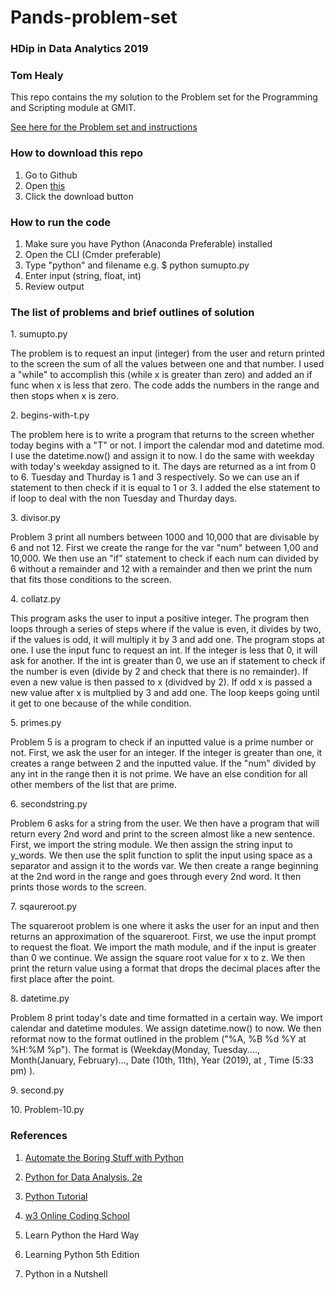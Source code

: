 # Pands-problem-set
### HDip in Data Analytics 2019 
### Tom Healy 

This repo contains the my solution to the Problem set for the Programming and Scripting module at GMIT.

[See here for the Problem set and instructions](https://github.com/ianmcloughlin/problems-pands-2019/raw/master/problems.pdf)

### How to download this repo
1. Go to Github
2. Open [this](https://github.com/tomhealy1/pands-problem-set)
3. Click the download button

### How to run the code
1. Make sure you have Python (Anaconda Preferable) installed
2. Open the CLI (Cmder preferable)
3. Type "python" and filename e.g. $ python sumupto.py
4. Enter input (string, float, int)
5. Review output

### The list of problems and brief outlines of solution 
<p>1. sumupto.py</p> 
<p>The problem is to request an input (integer) from the user and return printed to the screen the sum of all the values between
   one and that number. I used a "while" to accomplish this (while x is greater than zero) and added an if func when x is less that zero. 
   The code adds the numbers in the range and then stops when x is zero.</p>
<p>2. begins-with-t.py</p>
<p>The problem here is to write a program that returns to the screen whether today begins with a "T" or not. I import the calendar mod and datetime mod. I use the datetime.now() and assign it to now. I do the same with weekday with today's weekday assigned to it. The days are returned as a int from 0 to 6. Tuesday and Thurday is 1 and 3 respectively. So we can use an if statement to then check if it is equal to 1 or 3. I added the else statement to if loop to deal with the non Tuesday and Thurday days.
<p>3. divisor.py</p>
<p>Problem 3 print all numbers between 1000 and 10,000 that are divisable by 6 and not 12. First we create the range for the var "num" between 1,00 and 10,000. We then use an "if" statement to check if each num can divided by 6 without a remainder and 12 with a remainder and then we print the num that fits those conditions to the screen.</p>
<p>4. collatz.py</p>
<p> This program asks the user to input a positive integer. The program then loops through a series of steps where if the value is even, it divides by two, if the values is odd, it will multiply it by 3 and add one. The program stops at one. I use the input func to request an int. If the integer is less that 0, it will ask for another. If the int is greater than 0, we use an if statement to check if the number is even (divide by 2 and check that there is no remainder). If even a new value is then passed to x (dividved by 2). If odd x is passed a new value after x is multplied by 3 and add one. The loop keeps going until it get to one because of the while condition.</p> 
<p>5. primes.py</p>
<p>Problem 5 is a program to check if an inputted value is a prime number or not. First, we ask the user for an integer. If the integer is greater than one, it creates a range between 2 and the inputted value. If the "num" divided by any int in the range then it is not prime. We have an else condition for all other members of the list that are prime.
<p>6. secondstring.py</p>
<p>Problem 6 asks for a string from the user. We then have a program that will return every 2nd word and print to the screen almost like a new sentence. First, we import the string module. We then assign the string input to y_words. We then use the split function to split the input using space as a separator and assign it to the words var. We then create a range beginning at the 2nd word in the range and goes through every 2nd word. It then prints those words to the screen.
<p>7. sqaureroot.py</p>
<p>The squareroot problem is one where it asks the user for an input and then returns an approximation of the squareroot. First, we use the input prompt to request the float. We import the math module, and if the input is greater than 0 we continue. We assign the square root value for x to z. We then print the return value using a format that drops the decimal places after the first place after the point. </p>
<p>8. datetime.py</p>
<p>Problem 8 print today's date and time formatted in a certain way. We import calendar and datetime modules. We assign datetime.now() to now. We then reformat now to the format outlined in the problem ("%A, %B %d %Y at %H:%M %p"). The format is (Weekday(Monday, Tuesday...., Month(January, February)..., Date (10th, 11th), Year (2019), at , Time (5:33 pm) ).
<p>9. second.py</p>
<p>10. Problem-10.py</p>

### References


1. [Automate the Boring Stuff with Python](https://automatetheboringstuff.com/)

2. [Python for Data Analysis, 2e](https://www.bookdepository.com/Python-for-Data-Analysis-2e-Wes-McKinney/9781491957660?redirected=true&utm_medium=Google&utm_campaign=Base1&utm_source=IE&utm_content=Python-for-Data-Analysis-2e&selectCurrency=EUR&w=AFFPAU96Q2VP05A80381&pdg=pla-104399445939:kwd-104399445939:cmp-711089934:adg-37476253379:crv-163904732377:pid-9781491957660:dev-c&gclid=CjwKCAiAiJPkBRAuEiwAEDXZZT72W6wFgoJjZ876F2c0lLHOjyhXNT-ybD4lmSzpbWpF6qrAi0zIDhoCDdMQAvD_BwE)

3. [Python Tutorial](https://docs.python.org/3/tutorial/)

4. [w3 Online Coding School](https://www.w3schools.com/python/default.asp)

5. Learn Python the Hard Way

6. Learning Python 5th Edition

7. Python in a Nutshell
